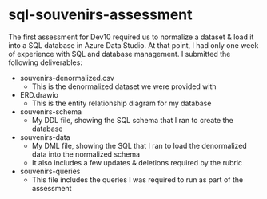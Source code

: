 # sql-souvenirs-assessment

The first assessment for Dev10 required us to normalize a dataset & load it into a SQL database in Azure Data Studio. At that point, I had only one week of experience
with SQL and database management. I submitted the following deliverables:

* souvenirs-denormalized.csv
  * This is the denormalized dataset we were provided with
* ERD.drawio
  * This is the entity relationship diagram for my database
* souvenirs-schema
  * My DDL file, showing the SQL schema that I ran to create the database
* souvenirs-data
  * My DML file, showing the SQL that I ran to load the denormalized data into the normalized schema
  * It also includes a few updates & deletions required by the rubric
* souvenirs-queries
  * This file includes the queries I was required to run as part of the assessment

